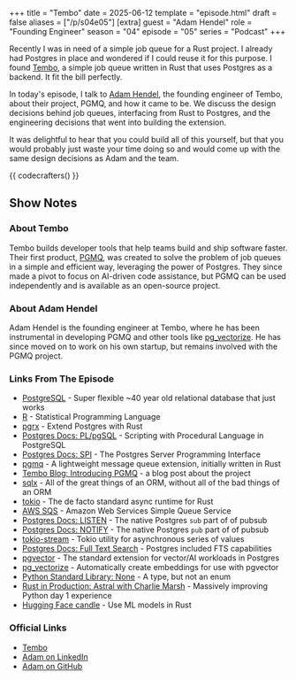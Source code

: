 +++
title = "Tembo"
date = 2025-06-12
template = "episode.html"
draft = false
aliases = ["/p/s04e05"]
[extra]
guest = "Adam Hendel"
role = "Founding Engineer"
season = "04"
episode = "05"
series = "Podcast"
+++

Recently I was in need of a simple job queue for a Rust project. I already had
Postgres in place and wondered if I could reuse it for this purpose. I found
[Tembo](https://www.tembo.io/), a simple job queue written in Rust that uses
Postgres as a backend. It fit the bill perfectly. 

In today's episode, I talk to [Adam
Hendel](https://www.linkedin.com/in/adam-hendel/), the founding engineer of
Tembo, about their project, PGMQ, and how it came to be. We discuss the design
decisions behind job queues, interfacing from Rust to Postgres, and the
engineering decisions that went into building the extension.

It was delightful to hear that you could build all of this yourself, but that
you would probably just waste your time doing so and would come up with the same
design decisions as Adam and the team.

{{ codecrafters() }}

## Show Notes

### About Tembo

Tembo builds developer tools that help teams build and ship software faster.
Their first product, [PGMQ](https://github.com/pgmq/pgmq/), was created to solve
the problem of job queues in a simple and efficient way, leveraging the power of
Postgres. They since made a pivot to focus on AI-driven code assistance, but
PGMQ can be used independently and is available as an open-source project.

### About Adam Hendel 

Adam Hendel is the founding engineer at Tembo, where he has been instrumental in
developing PGMQ and other tools like
[pg_vectorize](https://github.com/ChuckHend/pg_vectorize). He has since moved on
to work on his own startup, but remains involved with the PGMQ project.

### Links From The Episode

- [PostgreSQL](https://www.postgresql.org/about/) - Super flexible ~40 year old relational database that just works
- [R](https://www.r-project.org/) - Statistical  Programming Language
- [pgrx](https://github.com/pgcentralfoundation/pgrx/) - Extend Postgres with Rust
- [Postgres Docs: PL/pgSQL](https://www.postgresql.org/docs/current/plpgsql.html) - Scripting with Procedural Language in PostgreSQL
- [Postgres Docs: SPI](https://www.postgresql.org/docs/current/spi.html) - The Postgres Server Programming Interface
- [pgmq](https://github.com/pgmq/pgmq) - A lightweight message queue extension, initially written in Rust
- [Tembo Blog: Introducing PGMQ](https://www.tembo.io/blog/introducing-pgmq) - a blog post about the project
- [sqlx](https://github.com/launchbadge/sqlx) - All of the great things of an ORM, without all of the bad things of an ORM
- [tokio](https://tokio.rs/) - The de facto standard async runtime for Rust
- [AWS SQS](https://aws.amazon.com/sqs/) - Amazon Web Services Simple Queue Service
- [Postgres Docs: LISTEN](https://www.postgresql.org/docs/current/sql-listen.html) - The native Postgres `sub` part of of pubsub
- [Postgres Docs: NOTIFY](https://www.postgresql.org/docs/current/sql-notify.html) - The native Postgres `pub` part of of pubsub
- [tokio-stream](https://docs.rs/tokio-stream/latest/tokio_stream/) - Tokio utility for asynchronous series of values
- [Postgres Docs: Full Text Search](https://www.postgresql.org/docs/current/textsearch.html) - Postgres included FTS capabilities
- [pgvector](https://github.com/pgvector/pgvector) - The standard extension for vector/AI workloads in Postgres
- [pg_vectorize](https://github.com/ChuckHend/pg_vectorize) - Automatically create embeddings for use with pgvector
- [Python Standard Library: None](https://docs.python.org/3/library/constants.html#None) - A type, but not an enum
- [Rust in Production: Astral with Charlie Marsh](https://corrode.dev/podcast/s04e03-astral/) - Massively improving Python day 1 experience
- [Hugging Face candle](https://github.com/huggingface/candle) - Use ML models in Rust

### Official Links

- [Tembo](https://www.tembo.io/)
- [Adam on LinkedIn](https://www.linkedin.com/in/adam-hendel/)
- [Adam on GitHub](https://github.com/ChuckHend)

